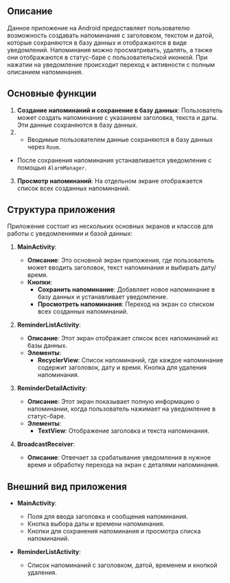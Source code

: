 ## Описание

Данное приложение на Android предоставляет пользователю возможность создавать напоминания с заголовком, текстом и датой, которые сохраняются в базу данных и отображаются в виде уведомлений. Напоминания можно просматривать, удалять, а также они отображаются в статус-баре с пользовательской иконкой. При нажатии на уведомление происходит переход к активности с полным описанием напоминания.

## Основные функции

1. **Создание напоминаний и сохранение в базу данных**: Пользователь может создать напоминание с указанием заголовка, текста и даты. Эти данные сохраняются в базу данных.
2.    - Вводимые пользователем данные сохраняются в базу данных через `Room`.
   - После сохранения напоминания устанавливается уведомление с помощью `AlarmManager`.

3. **Просмотр напоминаний**: На отдельном экране отображается список всех созданных напоминаний.

## Структура приложения

Приложение состоит из нескольких основных экранов и классов для работы с уведомлениями и базой данных:

1. **MainActivity**:
   - **Описание**: Это основной экран приложения, где пользователь может вводить заголовок, текст напоминания и выбирать дату/время.
   - **Кнопки**:
     - **Сохранить напоминание**: Добавляет новое напоминание в базу данных и устанавливает уведомление.
     - **Просмотреть напоминания**: Переход на экран со списком всех созданных напоминаний.

2. **ReminderListActivity**:
   - **Описание**: Этот экран отображает список всех напоминаний из базы данных.
   - **Элементы**:
     - **RecyclerView**: Список напоминаний, где каждое напоминание содержит заголовок, дату и время. Кнопка для удаления напоминания.

3. **ReminderDetailActivity**:
   - **Описание**: Этот экран показывает полную информацию о напоминании, когда пользователь нажимает на уведомление в статус-баре.
   - **Элементы**:
     - **TextView**: Отображение заголовка и текста напоминания.

4. **BroadcastReceiver**:
   - **Описание**: Отвечает за срабатывание уведомления в нужное время и обработку перехода на экран с деталями напоминания.

## Внешний вид приложения

- **MainActivity**:
  - Поля для ввода заголовка и сообщения напоминания.
  - Кнопка выбора даты и времени напоминания.
  - Кнопки для сохранения напоминания и просмотра списка напоминаний.

- **ReminderListActivity**: 
  - Список напоминаний с заголовком, датой, временем и кнопкой удаления.

